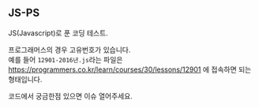 ## JS-PS

JS(Javascript)로 푼 코딩 테스트.

프로그래머스의 경우 고유번호가 있습니다.  
예를 들어 `12901-2016년.js`라는 파일은 https://programmers.co.kr/learn/courses/30/lessons/12901 에 접속하면 되는 형태입니다.

코드에서 궁금한점 있으면 이슈 열어주세요.
